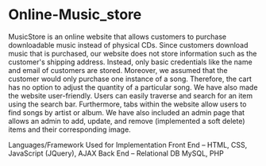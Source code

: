 # Online-Music_store
MusicStore is an online website that allows customers to purchase downloadable music instead of physical CDs. Since customers download music that is purchased, our website does not store information such as the customer's shipping address. Instead, only basic credentials like the name and email of customers are stored. Moreover, we assumed that the customer would only purchase one instance of a song. Therefore, the cart has no option to adjust the quantity of a particular song. We have also made the website user-friendly. Users can easily traverse and search for an item using the search bar. Furthermore, tabs within the website allow users to find songs by artist or album. We have also included an admin page that allows an admin to add, update, and remove (implemented a soft delete) items and their corresponding image.

Languages/Framework Used for Implementation
Front End – HTML, CSS, JavaScript (JQuery), AJAX 
Back End – Relational DB MySQL, PHP
